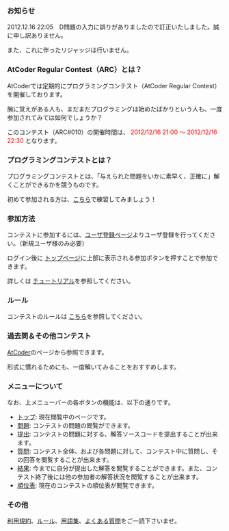 
<div>

### **お知らせ**

<div>
2012.12.16 22:05　D問題の入力に誤りがありましたので訂正いたしました。誠に申し訳ありません。

また、これに伴ったリジャッジは行いません。
</div>

### **AtCoder Regular Contest（ARC）とは？**

<section>
AtCoderでは定期的にプログラミングコンテスト（AtCoder Regular Contest）を開催しております。

腕に覚えがある人も、まだまだプログラミングは始めたばかりという人も、一度参加されてみては如何でしょうか？

このコンテスト（ARC#010）の開催時間は、
<font color="red">2012/12/16 21:00 ～ 2012/12/16 22:30</font>
となります。

</section>

### **プログラミングコンテストとは？**

<section>
プログラミングコンテストとは、「与えられた問題をいかに素早く、正確に」解くことができるかを競うものです。

初めて参加される方は、<a href="http://practice.contest.atcoder.jp/#">こちら</a>で練習してみましょう！

</section>

### **参加方法**

<section>
コンテストに参加するには、<a href="https://atcoder.jp/contests/arc010/register">ユーザ登録ページ</a>よりユーザ登録を行ってください。（新規ユーザ様のみ必要）

ログイン後に <a href="https://atcoder.jp/contests/arc010/">トップページ</a>に上部に表示される参加ボタンを押すことで参加できます。

詳しくは <a href="https://atcoder.jp/contests/arc010/tutorial">チュートリアル</a>を参照してください。

</section>

### **ルール**

<section>
コンテストのルールは <a href="https://atcoder.jp/contests/arc010/rules">こちら</a>を参照してください。

</section>

### **過去問＆その他コンテスト**

<section>
<a href="http://www.atcoder.jp">AtCoder</a>のページから参照できます。

形式に慣れるためにも、一度解いてみることをおすすめします。

</section>

### **メニューについて**

<section>
なお、上メニューバーの各ボタンの機能は、以下の通りです。


<ul>

<li>
<a href="https://atcoder.jp/contests/arc010#">トップ</a>: 現在閲覧中のページです。
</li>

<li>
<a href="https://atcoder.jp/contests/arc010/assignments">問題</a>: コンテストの問題の閲覧ができます。
</li>

<li>
<a href="https://atcoder.jp/contests/arc010/submit">提出</a>: コンテストの問題に対する、解答ソースコードを提出することが出来ます。
</li>

<li>
<a href="https://atcoder.jp/contests/arc010/clarifications">質問</a>: コンテスト全体、および各問題に対して、コンテスト中に質問し、その回答を閲覧することが出来ます。
</li>

<li>
<a href="https://atcoder.jp/contests/arc010/submissions/me">結果</a>: 今までに自分が提出した解答を閲覧することができます。また、コンテスト終了後には他の参加者の解答状況を閲覧することが出来ます。
</li>

<li>
<a href="https://atcoder.jp/contests/arc010/standings">順位表</a>: 現在のコンテストの順位表が閲覧できます。
</li>

</ul>

</section>

### **その他**

<section>
<a href="https://atcoder.jp/contests/arc010/tos">利用規約</a>、<a href="https://atcoder.jp/contests/arc010/rules">ルール</a>、<a href="https://atcoder.jp/contests/arc010/glossary">用語集</a>、<a href="https://atcoder.jp/contests/arc010/faq">よくある質問</a>をご一読下さいませ。

</section>

</div>
